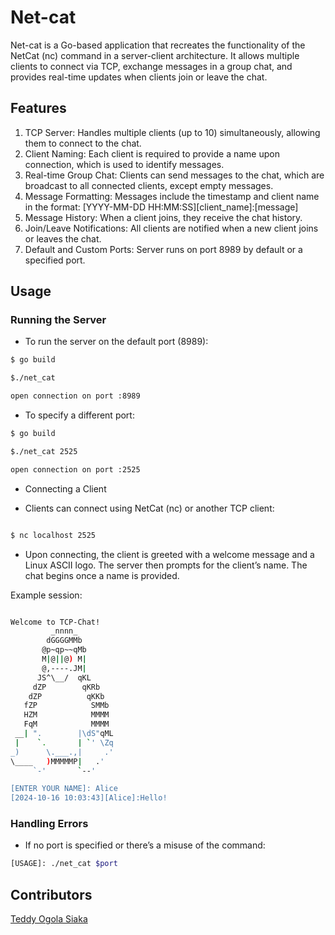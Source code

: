 # Net-cat

Net-cat is a Go-based application that recreates the functionality of the NetCat (nc) command in a server-client architecture. It allows multiple clients to connect via TCP, exchange messages in a group chat, and provides real-time updates when clients join or leave the chat.

## Features

1. TCP Server: Handles multiple clients (up to 10) simultaneously, allowing them to connect to the chat.
2. Client Naming: Each client is required to provide a name upon connection, which is used to identify messages.
3. Real-time Group Chat: Clients can send messages to the chat, which are broadcast to all connected clients, except empty messages.
4. Message Formatting: Messages include the timestamp and client name in the format: [YYYY-MM-DD HH:MM:SS][client_name]:[message]
5. Message History: When a client joins, they receive the chat history.
6. Join/Leave Notifications: All clients are notified when a new client joins or leaves the chat.
7. Default and Custom Ports: Server runs on port 8989 by default or a specified port.

## Usage
### Running the Server

- To run the server on the default port (8989):

```bash
$ go build

$./net_cat

open connection on port :8989
```
- To specify a different port:

```bash
$ go build

$./net_cat 2525

open connection on port :2525
```
- Connecting a Client

- Clients can connect using NetCat (nc) or another TCP client:

```bash

$ nc localhost 2525
```
- Upon connecting, the client is greeted with a welcome message and a Linux ASCII logo. The server then prompts for the client’s name. The chat begins once a name is provided.

Example session:

```bash

Welcome to TCP-Chat!
         _nnnn_
        dGGGGMMb
       @p~qp~~qMb
       M|@||@) M|
       @,----.JM|
      JS^\__/  qKL
     dZP        qKRb
    dZP          qKKb
   fZP            SMMb
   HZM            MMMM
   FqM            MMMM
 __| ".        |\dS"qML
 |    `.       | `' \Zq
_)      \.___.,|     .'
\____   )MMMMMP|   .'
     `-'       `--'

[ENTER YOUR NAME]: Alice
[2024-10-16 10:03:43][Alice]:Hello!
```
### Handling Errors

- If no port is specified or there’s a misuse of the command:

```bash
[USAGE]: ./net_cat $port
``` 

## Contributors
[Teddy Ogola Siaka](https://github.com/Siaka385)
